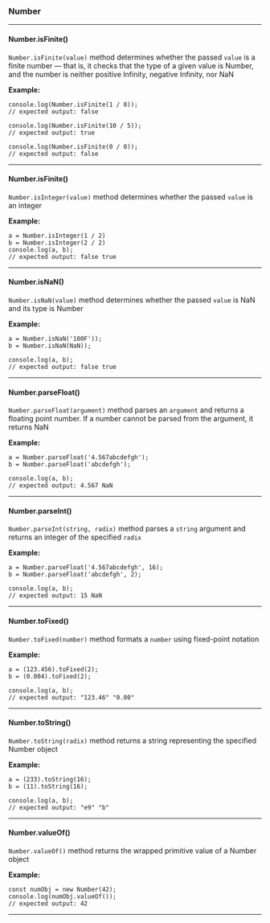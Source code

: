 ### Number ###

---
#### Number.isFinite() ####
`Number.isFinite(value)` method determines whether the passed `value` is a finite number — that is, it checks that the type of a given value is Number, and the number is neither positive Infinity, negative Infinity, nor NaN

**Example:**
```
console.log(Number.isFinite(1 / 0));
// expected output: false

console.log(Number.isFinite(10 / 5));
// expected output: true

console.log(Number.isFinite(0 / 0));
// expected output: false
```
---

#### Number.isFinite() ####
`Number.isInteger(value)` method determines whether the passed `value` is an integer

**Example:**
```
a = Number.isInteger(1 / 2)
b = Number.isInteger(2 / 2)
console.log(a, b);
// expected output: false true
```
---

#### Number.isNaN() ####
`Number.isNaN(value)` method determines whether the passed `value` is NaN and its type is Number

**Example:**
```
a = Number.isNaN('100F'));
b = Number.isNaN(NaN));

console.log(a, b);
// expected output: false true
```
---

#### Number.parseFloat() ####
`Number.parseFloat(argument)` method parses an `argument` and returns a floating point number. If a number cannot be parsed from the argument, it returns NaN

**Example:**
```
a = Number.parseFloat('4.567abcdefgh');
b = Number.parseFloat('abcdefgh');

console.log(a, b);
// expected output: 4.567 NaN
```
---

#### Number.parseInt() ####
`Number.parseInt(string, radix)` method parses a `string` argument and returns an integer of the specified `radix`

**Example:**
```
a = Number.parseFloat('4.567abcdefgh', 16);
b = Number.parseFloat('abcdefgh', 2);

console.log(a, b);
// expected output: 15 NaN
```
---

#### Number.toFixed() ####
`Number.toFixed(number)` method formats a `number` using fixed-point notation

**Example:**
```
a = (123.456).toFixed(2);
b = (0.004).toFixed(2);

console.log(a, b);
// expected output: "123.46" "0.00"
```
---

#### Number.toString() ####
`Number.toString(radix)` method returns a string representing the specified Number object

**Example:**
```
a = (233).toString(16);
b = (11).toString(16);

console.log(a, b);
// expected output: "e9" "b"
```
---

#### Number.valueOf() ####
`Number.valueOf()` method returns the wrapped primitive value of a Number object

**Example:**
```
const numObj = new Number(42);
console.log(numObj.valueOf());
// expected output: 42
```
---


















